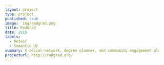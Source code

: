 ```yaml
---
layout: project
type: project
published: true
image:  img/radgrad.png
title: RadGrad
date: 2016
labels:
  - Meteor
  - Semantic UI
summary: A social network, degree planner, and community engagement platform for computer science students.
projecturl: http://radgrad.org/
---
```

